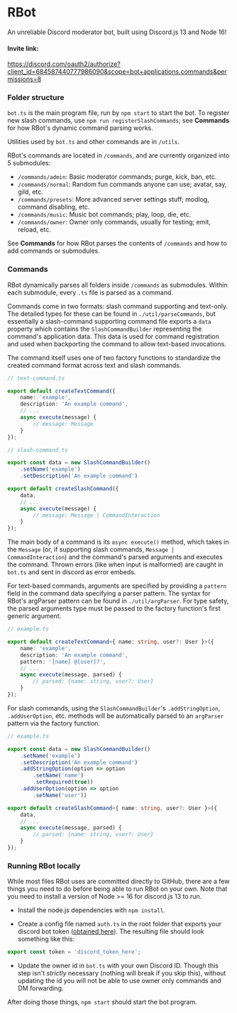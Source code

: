 # RBot
An unreliable Discord moderator bot, built using Discord.js 13 and Node 16!

#### Invite link:
https://discord.com/oauth2/authorize?client_id=684587440777986090&scope=bot+applications.commands&permissions=8

### Folder structure
`bot.ts` is the main program file, run by `npm start` to start the bot. To register new slash commands, use 
`npm run registerSlashCommands`; see **Commands** for how RBot's dynamic command parsing works. 

Utilities used by `bot.ts` and other commands are in `/utils`.

RBot's commands are located in `/commands`, and are currently organized into 5 submodules:
- `/commands/admin`: Basic moderator commands; purge, kick, ban, etc.
- `/commands/normal`: Random fun commands anyone can use; avatar, say, gild, etc.
- `/commands/presets`: More advanced server settings stuff; modlog, command disabling, etc.
- `/commands/music`: Music bot commands; play, loop, die, etc.
- `/commands/owner`: Owner only commands, usually for testing; emit, reload, etc.

See **Commands** for how RBot parses the contents of `/commands` and how to add commands or submodules.

### Commands
RBot dynamically parses all folders inside `/commands` as submodules. Within each submodule, every `.ts` file is parsed
as a command.

Commands come in two formats: slash command supporting and text-only. The detailed types for these can be found in 
`./util/parseCommands`, but essentially a slash-command supporting command file exports a `data` property which contains
the `SlashCommandBuilder` representing the command's application data. This data is used for command registration and 
used when backporting the command to allow text-based invocations.

The command itself uses one of two factory functions to standardize the created command format across text and slash 
commands.
```ts
// text-command.ts

export default createTextCommand({
    name: 'example',
    description: 'An example command',
    // ...
    async execute(message) {
        // message: Message
    }
});
```
```ts
// slash-command.ts

export const data = new SlashCommandBuilder()
    .setName('example')
    .setDescription('An example command')

export default createSlashCommand({
    data,
    // ...
    async execute(message) {
        // message: Message | CommandInteraction
    }
});
```
The main body of a command is its `async execute()` method, which takes in the `Message` (or, if supporting slash commands,
`Message | CommandInteraction`) and the command's parsed arguments and executes the command. Thrown errors (like when 
input is malformed) are caught in `bot.ts` and sent in discord as error embeds.

For text-based commands, arguments are specified by providing a `pattern` field in the command data specifying a parser
pattern. The syntax for RBot's argParser pattern can be found in `./util/argParser`. For type safety, the parsed arguments 
type must be passed to the factory function's first generic argument.
```ts
// example.ts

export default createTextCommand<{ name: string, user?: User }>({
    name: 'example',
    description: 'An example command',
    pattern: '[name] @[user]?',
    // ...
    async execute(message, parsed) {
        // parsed: {name: string, user?: User}
    }
});
```

For slash commands, using the `SlashCommandBuilder`'s `.addStringOption`, `.addUserOption`, etc. methods will be automatically 
parsed to an `argParser` pattern via the factory function.
```ts
// example.ts

export const data = new SlashCommandBuilder()
    .setName('example')
    .setDescription('An example command')
    .addStringOption(option => option
        .setName('name')
        .setRequired(true))
    .addUserOption(option => option
        .setName('user'))

export default createSlashCommand<{ name: string, user?: User }>({
    data,
    // ...
    async execute(message, parsed) {
        // parsed: {name: string, user?: User}
    }
});
```

### Running RBot locally
While most files RBot uses are committed directly to GitHub, there are a few things you need to do before being able to 
run RBot on your own. Note that you need to install a version of Node >= 16 for discord.js 13 to run.

- Install the node.js dependencies with `npm install`.

- Create a config file named `auth.ts` in the root folder that exports your discord bot token ([obtained here](https://discord.com/developers/applications)). 
  The resulting file should look something like this:
 ```js
 export const token = 'discord_token_here';
 ```
- Update the owner id in `bot.ts` with your own Discord ID. Though this step isn't *strictly* necessary (nothing will break 
  if you skip this), without updating the id you will not be able to use owner only commands and DM forwarding.

After doing those things, `npm start` should start the bot program.
